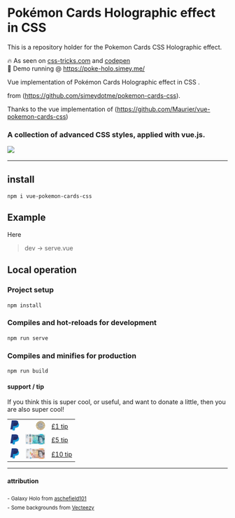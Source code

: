 # Pokémon Cards Holographic effect in CSS

This is a repository holder for the Pokemon Cards CSS Holographic effect.  

🔥 As seen on [css-tricks.com](https://css-tricks.com/holographic-trading-card-effect/) and [codepen](https://codepen.io/simeydotme/pen/abYWJdX)  
🌟 Demo running @ https://poke-holo.simey.me/

Vue implementation of Pokémon Cards Holographic effect in CSS .

from (https://github.com/simeydotme/pokemon-cards-css).

Thanks to the vue implementation of (https://github.com/Maurier/vue-pokemon-cards-css)

### A collection of advanced CSS styles, applied with vue.js.



<img src="image/pokemon-cards-demo.gif" />


---



## install

```
npm i vue-pokemon-cards-css
```



## Example

Here 

> dev -> serve.vue



## Local operation

### Project setup

```
npm install
```

### Compiles and hot-reloads for development

```
npm run serve
```

### Compiles and minifies for production

```
npm run build
```



#### support / tip

If you think this is super cool, or useful, and want to donate a little, then you are also super cool!

|                                                              |                                                              |                                                     |
| ------------------------------------------------------------ | -----------------------------------------------------------: | --------------------------------------------------- |
| <img src="image/149629283-6002944f-9253-4e35-917d-89b476deae4e.png" width=20> | [![£1 One Pound tip](image/149629980-08b9a952-bd6a-4c23-be78-05e3fd534352.png)](https://www.paypal.com/paypalme/simey/1) | [£1 tip](https://www.paypal.com/paypalme/simey/1)   |
| <img src="image/149629283-6002944f-9253-4e35-917d-89b476deae4e.png" width=20> | [![£5 Five Pounds tip](image/149629994-3a99770c-d333-46e7-9818-ab6b18ad0202.png)](https://www.paypal.com/paypalme/simey/5) | [£5 tip](https://www.paypal.com/paypalme/simey/5)   |
| <img src="image/149629283-6002944f-9253-4e35-917d-89b476deae4e.png" width=20> | [![£10 Ten Pounds tip](image/149630000-95aa4234-ff67-4e7c-a7f4-ffd52f25e6d8.png)](https://www.paypal.com/paypalme/simey/10) | [£10 tip](https://www.paypal.com/paypalme/simey/10) |





---

#### attribution

<sub>- Galaxy Holo from [aschefield101](https://www.deviantart.com/aschefield101/art/HoloSheet-2012-313543843)</sub>  
<sub>- Some backgrounds from [Vecteezy](https://www.vecteezy.com/free-photos)</sub>

